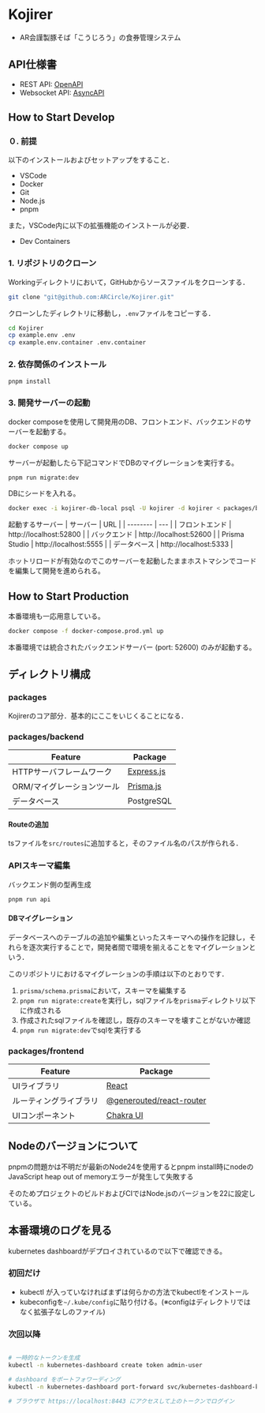 # Kojirer

- AR会謹製豚そば「こうじろう」の食券管理システム

## API仕様書

- REST API: [OpenAPI](https://arcircle.github.io/Kojirer/openapi)
- Websocket API: [AsyncAPI](https://arcircle.github.io/Kojirer/asyncapi)

## How to Start Develop

### ０. 前提

以下のインストールおよびセットアップをすること．

- VSCode
- Docker
- Git
- Node.js
- pnpm

また，VSCode内に以下の拡張機能のインストールが必要．

- Dev Containers

### 1. リポジトリのクローン

Workingディレクトリにおいて，GitHubからソースファイルをクローンする．

```bash
git clone "git@github.com:ARCircle/Kojirer.git"
```

クローンしたディレクトリに移動し，`.env`ファイルをコピーする．

```bash
cd Kojirer
cp example.env .env
cp example.env.container .env.container
```

### 2. 依存関係のインストール

```bash
pnpm install
```

### 3. 開発サーバーの起動

docker composeを使用して開発用のDB、フロントエンド、バックエンドのサーバーを起動する。

```bash
docker compose up
```

サーバーが起動したら下記コマンドでDBのマイグレーションを実行する。

```bash
pnpm run migrate:dev
```

DBにシードを入れる。

```bash
docker exec -i kojirer-db-local psql -U kojirer -d kojirer < packages/backend/examples/devdata.sql
```

起動するサーバー
| サーバー | URL |
| -------- | --- |
| フロントエンド | http://localhost:52800 |
| バックエンド | http://localhost:52600 |
| Prisma Studio | http://localhost:5555 |
| データベース | http://localhost:5333 |

ホットリロードが有効なのでこのサーバーを起動したままホストマシンでコードを編集して開発を進められる。

## How to Start Production

本番環境も一応用意している。

```bash
docker compose -f docker-compose.prod.yml up
```

本番環境では統合されたバックエンドサーバー (port: 52600) のみが起動する。

## ディレクトリ構成

### packages

Kojirerのコア部分．基本的にここをいじくることになる．

### packages/backend

| Feature                    | Package                                 |
| -------------------------- | --------------------------------------- |
| HTTPサーバフレームワーク   | [Express.js](https://expressjs.com/ja/) |
| ORM/マイグレーションツール | [Prisma.js](https://www.prisma.io/)     |
| データベース               | PostgreSQL                              |

#### Routeの追加

tsファイルを`src/routes`に追加すると，そのファイル名のパスが作られる．

### APIスキーマ編集

バックエンド側の型再生成

```bash
pnpm run api
```

#### DBマイグレーション

データベースへのテーブルの追加や編集といったスキーマへの操作を記録し，それらを逐次実行することで，開発者間で環境を揃えることをマイグレーションという．

このリポジトリにおけるマイグレーションの手順は以下のとおりです．

1. `prisma/schema.prisma`において，スキーマを編集する
2. `pnpm run migrate:create`を実行し，sqlファイルを`prisma`ディレクトリ以下に作成される
3. 作成されたsqlファイルを確認し，既存のスキーマを壊すことがないか確認
4. `pnpm run migrate:dev`でsqlを実行する

### packages/frontend

| Feature                | Package                                                           |
| ---------------------- | ----------------------------------------------------------------- |
| UIライブラリ           | [React](https://ja.react.dev/)                                    |
| ルーティングライブラリ | [@generouted/react-router](https://github.com/oedotme/generouted) |
| UIコンポーネント       | [Chakra UI](https://chakra-ui.com/)                               |

## Nodeのバージョンについて

pnpmの問題かは不明だが最新のNode24を使用するとpnpm install時にnodeのJavaScript heap out of memoryエラーが発生して失敗する

そのためプロジェクトのビルドおよびCIではNode.jsのバージョンを22に設定している。

## 本番環境のログを見る
kubernetes dashboardがデプロイされているので以下で確認できる。

### 初回だけ
- kubectl が入っていなければまずは何らかの方法でkubectlをインストール
- kubeconfigを`~/.kube/config`に貼り付ける。(※configはディレクトリではなく拡張子なしのファイル)

### 次回以降
```bash

# 一時的なトークンを生成
kubectl -n kubernetes-dashboard create token admin-user

# dashboard をポートフォワーディング
kubectl -n kubernetes-dashboard port-forward svc/kubernetes-dashboard-kong-proxy 8443:443

# ブラウザで https://localhost:8443 にアクセスして上のトークンでログイン
```
